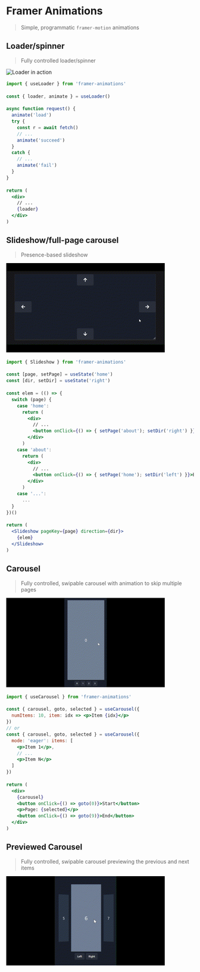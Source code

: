 # Framer Animations

> Simple, programmatic `framer-motion` animations

## Loader/spinner

> Fully controlled loader/spinner

![Loader in action](media/loader.gif)

```jsx
import { useLoader } from 'framer-animations'

const { loader, animate } = useLoader()

async function request() {
  animate('load')
  try {
    const r = await fetch()
    // ...
    animate('succeed')
  }
  catch {
    // ...
    animate('fail')
  }
}

return (
  <div>
    // ...
    {loader}
  </div>
)
```

## Slideshow/full-page carousel

> Presence-based slideshow

![Slideshow in action](media/slideshow.gif)

```jsx
import { Slideshow } from 'framer-animations'

const [page, setPage] = useState('home')
const [dir, setDir] = useState('right')

const elem = (() => {
  switch (page) {
    case 'home':
      return (
        <div>
          // ...
          <button onClick={() => { setPage('about'); setDir('right') }}>About</button>
        </div>
      )
    case 'about':
      return (
        <div>
          // ...
          <button onClick={() => { setPage('home'); setDir('left') }}>Back</button>
        </div>
      )
    case '...':
      ...
  }
})()

return (
  <Slideshow pageKey={page} direction={dir}>
    {elem}
  </Slideshow>
)
```

## Carousel

> Fully controlled, swipable carousel with animation to skip multiple pages

![Carousel in action](media/carousel.gif)

```jsx
import { useCarousel } from 'framer-animations'

const { carousel, goto, selected } = useCarousel({
  numItems: 10, item: idx => <p>Item {idx}</p>
})
// or
const { carousel, goto, selected } = useCarousel({
  mode: 'eager': items: [
    <p>Item 1</p>,
    // ...
    <p>Item N</p>
  ]
})

return (
  <div>
    {carousel}
    <button onClick={() => goto(0)}>Start</button>
    <p>Page: {selected}</p>
    <button onClick={() => goto(9)}>End</button>
  </div>
)
```

## Previewed Carousel

> Fully controlled, swipable carousel previewing the previous and next items

![Carousel in action](media/previewed-carousel.gif)